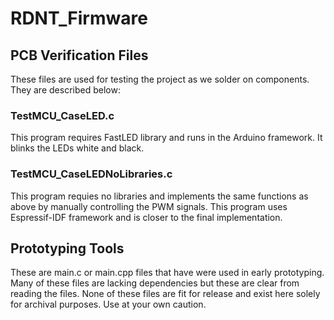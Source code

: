 # RDNT_Firmware

## PCB Verification Files

These files are used for testing the project as we solder on components. They are described below:

### TestMCU_CaseLED.c
This program requires FastLED library and runs in the Arduino framework. It blinks the LEDs white and black.

### TestMCU_CaseLEDNoLibraries.c
This program requies no libraries and implements the same functions as above by manually controlling the PWM signals. This program uses Espressif-IDF framework and is closer to the final implementation.

## Prototyping Tools

These are main.c or main.cpp files that have were used in early prototyping. Many of these files are lacking dependencies but these are clear from reading the files. None of these files are fit for release and exist here solely for archival purposes. Use at your own caution.
